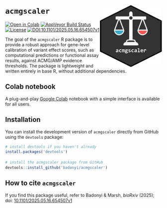 # `acmgscaler` <a href='https://colab.research.google.com/github/badonyi/acmgscaler/blob/main/acmgscaler.ipynb'><img src='hexlogo.png' align="right" height="198" /></a>

<!-- badges: start -->
[![Open in Colab](https://colab.research.google.com/assets/colab-badge.svg)](https://colab.research.google.com/github/badonyi/acmgscaler/blob/main/acmgscaler.ipynb)
[![AppVeyor Build Status](https://ci.appveyor.com/api/projects/status/github/badonyi/acmgscaler?branch=main&svg=true)](https://ci.appveyor.com/project/badonyi/acmgscaler/)
[![License](https://img.shields.io/badge/License-MIT-yellow.svg)](https://github.com/badonyi/acmgscaler/blob/main/LICENSE.md)
[![DOI:10.1101/2025.05.16.654507v1](https://img.shields.io/badge/DOI-10.1101/2025.05.16.654507v1-B31B1B.svg)](https://www.biorxiv.org/content/10.1101/2025.05.16.654507v1)
<!-- badges: end -->

The goal of the `acmgscaler` R package is to provide a robust approach for gene-level calibration of variant effect scores, such as computational predictions or functional assay results, against ACMG/AMP evidence thresholds.
The package is lightweight and written entirely in base R, without additional dependencies.


## Colab notebook
A plug-and-play [Google Colab](https://colab.research.google.com/github/badonyi/acmgscaler/blob/main/acmgscaler.ipynb) notebook with a simple interface is available for all users.


## Installation
You can install the development version of `acmgscaler` directly from GitHub using the `devtools` package:

```r
# install devtools if you haven't already
install.packages('devtools')

# install the acmgscaler package from GitHub
devtools::install_github('badonyi/acmgscaler')
```


## How to cite `acmgscaler`
If you find this package useful, refer to Badonyi & Marsh, *bioRxiv* (2025); doi: [10.1101/2025.05.16.654507v1](https://www.biorxiv.org/content/10.1101/2025.05.16.654507v1)

